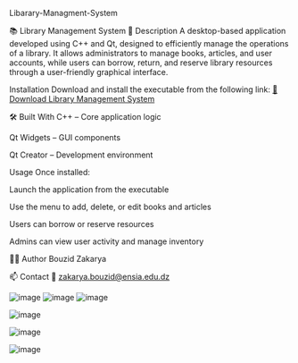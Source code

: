 Libarary-Managment-System

📚 Library Management System
📝 Description
A desktop-based application developed using C++ and Qt, designed to efficiently manage the operations of a library. It allows administrators to manage books, articles, and user accounts, while users can borrow, return, and reserve library resources through a user-friendly graphical interface.

 Installation
Download and install the executable from the following link:
[🔗 Download Library Management System](https://mega.nz/file/PNUxWLKZ#oaBI41wo_SUp31zU7CmLvHO2inzbn1zvO4Y70GBwLDA)



🛠️ Built With
C++ – Core application logic

Qt Widgets – GUI components

Qt Creator – Development environment

Usage
Once installed:

Launch the application from the executable

Use the menu to add, delete, or edit books and articles

Users can borrow or reserve resources

Admins can view user activity and manage inventory

👨‍💻 Author
Bouzid Zakarya

📫 Contact
📧 zakarya.bouzid@ensia.edu.dz


![image](https://github.com/user-attachments/assets/212bb597-30dd-46e7-b35c-443d6b3b87d1)
![image](https://github.com/user-attachments/assets/3a1d961a-5c1f-49c6-94dc-b6717e20912c)
![image](https://github.com/user-attachments/assets/6915fc03-6916-4dc8-b151-b7d865330eeb)

![image](https://github.com/user-attachments/assets/30c34b98-9c09-4104-8c81-c426dfe08113)

![image](https://github.com/user-attachments/assets/b4f5ec29-a9ad-451e-b33e-6178381b641e)

![image](https://github.com/user-attachments/assets/8bff3b2c-8dbf-4901-9cf7-567871061201)


